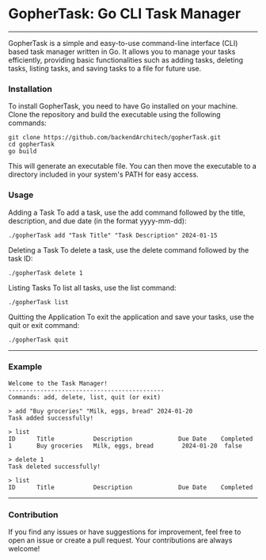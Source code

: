 # GopherTask: Go CLI Task Manager

---

GopherTask is a simple and easy-to-use command-line interface (CLI) based task manager written in Go. It allows you to manage your tasks efficiently, providing basic functionalities such as adding tasks, deleting tasks, listing tasks, and saving tasks to a file for future use.

### Installation
To install GopherTask, you need to have Go installed on your machine. Clone the repository and build the executable using the following commands:

```
git clone https://github.com/backendArchitech/gopherTask.git
cd gopherTask
go build
```

This will generate an executable file. You can then move the executable to a directory included in your system's PATH for easy access.

### Usage

Adding a Task
To add a task, use the add command followed by the title, description, and due date (in the format yyyy-mm-dd):

```
./gopherTask add "Task Title" "Task Description" 2024-01-15
```

Deleting a Task
To delete a task, use the delete command followed by the task ID:
```
./gopherTask delete 1
```
Listing Tasks
To list all tasks, use the list command:
```
./gopherTask list
```
Quitting the Application
To exit the application and save your tasks, use the quit or exit command:
```
./gopherTask quit
```

---

### Example

```
Welcome to the Task Manager!
--------------------------------------------
Commands: add, delete, list, quit (or exit)

> add "Buy groceries" "Milk, eggs, bread" 2024-01-20
Task added successfully!

> list
ID      Title           Description             Due Date    Completed
1       Buy groceries   Milk, eggs, bread        2024-01-20  false

> delete 1
Task deleted successfully!

> list
ID      Title           Description             Due Date    Completed
```

---

### Contribution
If you find any issues or have suggestions for improvement, feel free to open an issue or create a pull request. Your contributions are always welcome!
